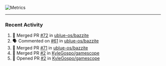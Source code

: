![Metrics](https://metrics.lecoq.io/KyleGospo?template=classic&base=header%2C%20activity%2C%20community%2C%20repositories%2C%20metadata&base.indepth=false&base.hireable=false&base.skip=false&config.timezone=America%2FLos_Angeles)

---
### Recent Activity
<!--START_SECTION:activity-->
1. 🎉 Merged PR [#72](https://github.com/ublue-os/bazzite/pull/72) in [ublue-os/bazzite](https://github.com/ublue-os/bazzite)
2. 🗣 Commented on [#61](https://github.com/ublue-os/bazzite/issues/61#issuecomment-1650170607) in [ublue-os/bazzite](https://github.com/ublue-os/bazzite)
3. 🎉 Merged PR [#71](https://github.com/ublue-os/bazzite/pull/71) in [ublue-os/bazzite](https://github.com/ublue-os/bazzite)
4. 🎉 Merged PR [#2](https://github.com/KyleGospo/gamescope/pull/2) in [KyleGospo/gamescope](https://github.com/KyleGospo/gamescope)
5. 💪 Opened PR [#2](https://github.com/KyleGospo/gamescope/pull/2) in [KyleGospo/gamescope](https://github.com/KyleGospo/gamescope)
<!--END_SECTION:activity-->

